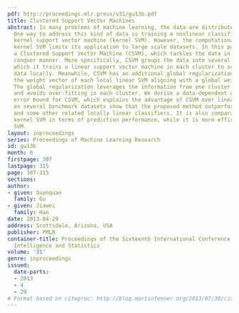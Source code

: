 ```yaml
---
pdf: http://proceedings.mlr.press/v31/gu13b.pdf
title: Clustered Support Vector Machines
abstract: In many problems of machine learning, the data are distributed nonlinearly.
  One way to address this kind of data is training a nonlinear classifier such as
  kernel support vector machine (kernel SVM). However, the computational burden of
  kernel SVM limits its application to large scale datasets. In this paper, we propose
  a Clustered Support Vector Machine (CSVM), which tackles the data in a divide and
  conquer manner. More specifically, CSVM groups the data into several clusters, followed
  which it trains a linear support vector machine in each cluster to separate the
  data locally. Meanwhile, CSVM has an additional global regularization, which requires
  the weight vector of each local linear SVM aligning with a global weight vector.
  The global regularization leverages the information from one cluster to another,
  and avoids over-fitting in each cluster. We derive a data-dependent generalization
  error bound for CSVM, which explains the advantage of CSVM over linear SVM. Experiments
  on several benchmark datasets show that the proposed method outperforms linear SVM
  and some other related locally linear classifiers. It is also comparable to a fine-tuned
  kernel SVM in terms of prediction performance, while it is more efficient than kernel
  SVM.
layout: inproceedings
series: Proceedings of Machine Learning Research
id: gu13b
month: 0
firstpage: 307
lastpage: 315
page: 307-315
sections: 
author:
- given: Quanquan
  family: Gu
- given: Jiawei
  family: Han
date: 2013-04-29
address: Scottsdale, Arizona, USA
publisher: PMLR
container-title: Proceedings of the Sixteenth International Conference on Artificial
  Intelligence and Statistics
volume: '31'
genre: inproceedings
issued:
  date-parts:
  - 2013
  - 4
  - 29
# Format based on citeproc: http://blog.martinfenner.org/2013/07/30/citeproc-yaml-for-bibliographies/
---
```

